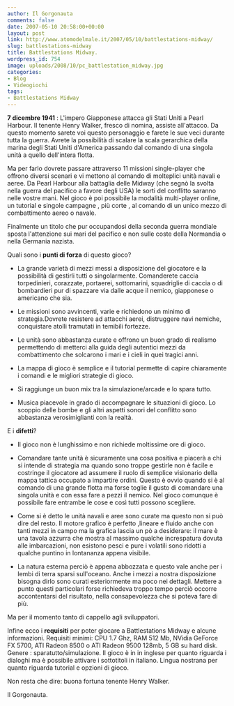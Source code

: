 ```yaml
---
author: Il Gorgonauta
comments: false
date: 2007-05-10 20:58:00+00:00
layout: post
link: http://www.atomodelmale.it/2007/05/10/battlestations-midway/
slug: battlestations-midway
title: Battlestations Midway.
wordpress_id: 754
image: uploads/2008/10/pc_battlestation_midway.jpg
categories:
- Blog
- Videogiochi
tags:
- Battlestations Midway
---
```


**7 dicembre 1941** : L'impero Giapponese attacca gli Stati Uniti a Pearl Harbour. Il tenente Henry Walker, fresco di nomina, assiste all'attacco. Da questo momento sarete voi questo personaggio e farete le sue veci durante tutta la guerra. Avrete la possibilità di scalare la scala gerarchica della marina degli Stati Uniti d'America passando dal comando di una singola unità a quello dell'intera flotta.

Ma per farlo dovrete passare attraverso 11 missioni single-player che offrono diversi scenari e vi mettono al comando di molteplici unità navali e aeree.
Da Pearl Harbour alla battaglia delle Midway (che segnò la svolta nella guerra del pacifico a favore degli USA) le sorti del conflitto saranno nelle vostre mani.
Nel gioco è poi possibile la modalità multi-player online, un tutorial e singole campagne , più corte , al comando di un unico mezzo di combattimento aereo o navale.

Finalmente un titolo che pur occupandosi della seconda guerra mondiale sposta l'attenzione sui mari del pacifico e non sulle coste della Normandia o nella Germania nazista.

Quali sono i **punti di forza** di questo gioco?

	
  * La grande varietà di mezzi messi a disposizione del giocatore e la possibilità di gestirli tutti o singolarmente. Comanderete caccia torpedinieri, corazzate, portaerei, sottomarini, squadriglie di caccia o di bombardieri pur di spazzare via dalle acque il nemico, giapponese o americano che sia.

	
  * Le missioni sono avvincenti, varie e richiedono un minimo di strategia.Dovrete resistere ad attacchi aerei, distruggere navi nemiche, conquistare atolli tramutati in temibili fortezze.

	
  * Le unità sono abbastanza curate e offrono un buon grado di realismo permettendo di metterci alla guida degli autentici mezzi da combattimento che solcarono i mari e i cieli in quei tragici anni.

	
  * La mappa di gioco è semplice e il tutorial permette di capire chiaramente i comandi e le migliori strategie di gioco.

	
  * Si raggiunge un buon mix tra la simulazione/arcade e lo spara tutto.

	
  * Musica piacevole in grado di accompagnare le situazioni di gioco. Lo scoppio delle bombe e gli altri aspetti sonori del conflitto sono abbastanza verosimiglianti con la realtà.

E i **difetti**?

	
  * Il gioco non è lunghissimo e non richiede moltissime ore di gioco.

	
  * Comandare tante unità è sicuramente una cosa positiva e piacerà a chi si intende di strategia ma quando sono troppe gestirle non è facile e costringe il giocatore ad assumere il ruolo di semplice visionario della mappa tattica occupato a impartire ordini. Questo è ovvio quando si è al comando di una grande flotta ma forse toglie il gusto di comandare una singola unità e con essa fare a pezzi il nemico. Nel gioco comunque è possibile fare entrambe le cose e così tutti possono scegliere.

	
  * Come si è detto le unità navali e aree sono curate ma questo non si può dire del resto. Il motore grafico è perfetto ,lineare e fluido anche con tanti mezzi in campo ma la grafica lascia un pò a desiderare: il mare è una tavola azzurra che mostra al massimo qualche increspatura dovuta alle imbarcazioni, non esistono pesci e pure i volatili sono ridotti a qualche puntino in lontananza appena visibile.

	
  * La natura esterna perciò è appena abbozzata e questo vale anche per i lembi di terra sparsi sull'oceano. Anche i mezzi a nostra disposizione bisogna dirlo sono curati esteriormente ma poco nei dettagli. Mettere a punto questi particolari forse richiedeva troppo tempo perciò occorre accontentarsi del risultato, nella consapevolezza che si poteva fare di più.

Ma per il momento tanto di cappello agli sviluppatori.

Infine ecco i **requisiti** per poter giocare a Battlestations Midway e alcune informazioni.
Requisiti minimi: CPU 1.7 Ghz, RAM 512 Mb, NVidia GeForce FX 5700, ATI Radeon 8500 o ATI Radeon 9500 128mb, 5 GB su hard disk.
Genere : sparatutto/simulazione.
Il gioco è in in inglese per quanto riguarda i dialoghi ma è possibile attivare i sottotitoli in italiano. Lingua nostrana per quanto riguarda tutorial e opzioni di gioco.

Non resta che dire: buona fortuna tenente Henry Walker.

Il Gorgonauta.

